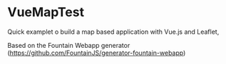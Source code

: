 # VueMapTest
Quick examplet o build a map based application with Vue.js and Leaflet,


Based on the Fountain Webapp generator (https://github.com/FountainJS/generator-fountain-webapp)
